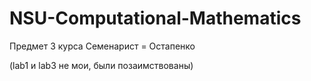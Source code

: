 # NSU-Computational-Mathematics
Предмет 3 курса
Семенарист = Остапенко

(lab1 и lab3 не мои, были позаимствованы)
